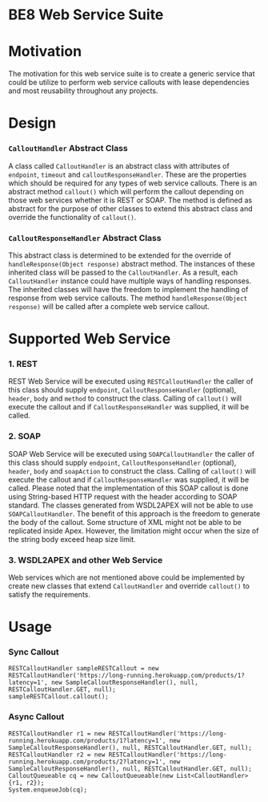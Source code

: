 # BE8 Web Service Suite

# Motivation
The motivation for this web service suite is to create a generic service that could be utilize to perform web service callouts with lease dependencies and most reusability throughout any projects.

# Design
### `CalloutHandler` Abstract Class
A class called `CalloutHandler` is an abstract class with attributes of `endpoint`, `timeout` and `calloutResponseHandler`. These are the properties which should be required for any types of web service callouts. There is an abstract method `callout()` which will perform the callout depending on those web services whether it is REST or SOAP. The method is defined as abstract for the purpose of other classes to extend this abstract class and override the functionality of `callout()`.

### `CalloutResponseHandler` Abstract Class
This abstract class is determined to be extended for the override of `handleResponse(Object response)` abstract method. The instances of these inherited class will be passed to the `CalloutHandler`. As a result, each `CalloutHandler` instance could have multiple ways of handling responses. The inherited classes will have the freedom to implement the handling of response from web service callouts. The method `handleResponse(Object response)` will be called after a complete web service callout.

# Supported Web Service
### 1. REST
REST Web Service will be executed using `RESTCalloutHandler` the caller of this class should supply `endpoint`, `CalloutResponseHandler` (optional), `header`, `body` and `method` to construct the class. Calling of `callout()` will execute the callout and if `CalloutResponseHandler` was supplied, it will be called.

### 2. SOAP
SOAP Web Service will be executed using `SOAPCalloutHandler` the caller of this class should supply `endpoint`, `CalloutResponseHandler` (optional), `header`, `body` and `soapAction` to construct the class. Calling of `callout()` will execute the callout and if `CalloutResponseHandler` was supplied, it will be called. Please noted that the implementation of this SOAP callout is done using String-based HTTP request with the header according to SOAP standard. The classes generated from WSDL2APEX will not be able to use `SOAPCalloutHandler`. The benefit of this approach is the freedom to generate the body of the callout. Some structure of XML might not be able to be replicated inside Apex. However, the limitation might occur when the size of the string body exceed heap size limit.

### 3. WSDL2APEX and other Web Service
Web services which are not mentioned above could be implemented by create new classes that extend `CalloutHandler` and override `callout()` to satisfy the requirements.

# Usage
### Sync Callout
```
RESTCalloutHandler sampleRESTCallout = new RESTCalloutHandler('https://long-running.herokuapp.com/products/1?latency=1', new SampleCalloutResponseHandler(), null, RESTCalloutHandler.GET, null);
sampleRESTCallout.callout();
```
### Async Callout
```
RESTCalloutHandler r1 = new RESTCalloutHandler('https://long-running.herokuapp.com/products/1?latency=1', new SampleCalloutResponseHandler(), null, RESTCalloutHandler.GET, null);
RESTCalloutHandler r2 = new RESTCalloutHandler('https://long-running.herokuapp.com/products/2?latency=1', new SampleCalloutResponseHandler(), null, RESTCalloutHandler.GET, null);
CalloutQueueable cq = new CalloutQueueable(new List<CalloutHandler>{r1, r2});
System.enqueueJob(cq);
```
